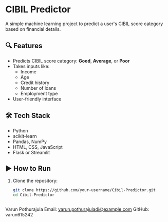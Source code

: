 # CIBIL Predictor

A simple machine learning project to predict a user's CIBIL score category based on financial details.

## 🔍 Features

- Predicts CIBIL score category: **Good**, **Average**, or **Poor**
- Takes inputs like:
  - Income
  - Age
  - Credit history
  - Number of loans
  - Employment type
- User-friendly interface

## 🛠️ Tech Stack

- Python
- scikit-learn
- Pandas, NumPy
- HTML, CSS, JavaScript
- Flask or Streamlit

## ▶️ How to Run

1. Clone the repository:
   ```bash
   git clone https://github.com/your-username/Cibil-Predictor.git
   cd Cibil-Predictor



Varun Pothurajula
Email: varun.pothurajuladi@example.com
GitHub: varun615242
